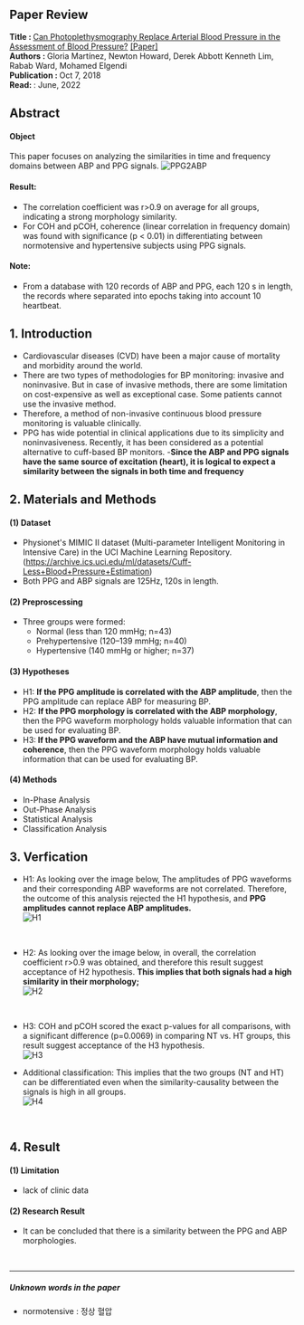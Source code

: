 ## Paper Review
<b>Title : </b> <u>Can Photoplethysmography Replace Arterial Blood Pressure in the Assessment of Blood Pressure?</u> [[Paper]](https://www.ncbi.nlm.nih.gov/pmc/articles/PMC6209968/)
<br>
<b>Authors : </b> Gloria Martínez, Newton Howard, Derek Abbott Kenneth Lim, Rabab Ward, Mohamed Elgendi
<br>
<b>Publication : </b> Oct 7, 2018
<br>
<b>Read: </b>: June, 2022


## Abstract
#### Object 
This paper focuses on analyzing the similarities in time and frequency domains between ABP and PPG signals.
![PPG2ABP](../img/03/1-ppgabp.PNG)

#### Result:
- The correlation coefficient was r>0.9 on average for all groups, indicating a strong morphology similarity. 
- For COH and pCOH, coherence (linear correlation in frequency domain) was found with significance (p < 0.01) in differentiating between normotensive and hypertensive subjects using PPG signals. 

#### Note:
- From a database with 120 records of ABP and PPG, each 120 s in length, the records where separated into epochs taking into account 10 heartbeat.


## 1. Introduction
- Cardiovascular diseases (CVD) have been a major cause of mortality and morbidity around the world.
- There are two types of methodologies for BP monitoring: invasive and noninvasive. But in case of invasive methods, there are some limitation on cost-expensive as well as exceptional case. Some patients cannot use the invasive method.
- Therefore, a method of non-invasive continuous blood pressure monitoring is valuable clinically.
- PPG has wide potential in clinical applications due to its simplicity and noninvasiveness. Recently, it has been considered as a potential alternative to cuff-based BP monitors.
-<b>Since the ABP and PPG signals have the same source of excitation (heart), it is logical to expect a similarity between the signals in both time and frequency</b>

## 2. Materials and Methods
#### (1) Dataset
- Physionet's MIMIC II dataset (Multi-parameter Intelligent Monitoring in Intensive Care) in the UCI Machine Learning Repository. (https://archive.ics.uci.edu/ml/datasets/Cuff-Less+Blood+Pressure+Estimation)
- Both PPG and ABP signals are 125Hz, 120s in length.

#### (2) Preproscessing
- Three groups were formed: 
    - Normal (less than 120 mmHg; n=43)
    - Prehypertensive (120–139 mmHg; n=40)
    - Hypertensive (140 mmHg or higher; n=37)

#### (3) Hypotheses
- H1: <b>If the PPG amplitude is correlated with the ABP amplitude</b>, then the PPG amplitude can replace ABP for measuring BP.
- H2: <b>If the PPG morphology is correlated with the ABP morphology</b>, then the PPG waveform morphology holds valuable information that can be used for evaluating BP.
- H3:<b> If the PPG waveform and the ABP have mutual information and coherence</b>, then the PPG waveform morphology holds valuable information that can be used for evaluating BP.


#### (4) Methods
- In-Phase Analysis
- Out-Phase Analysis
- Statistical Analysis
- Classification Analysis


## 3. Verfication
- H1: As looking over the image below, The amplitudes of PPG waveforms and their corresponding ABP waveforms are not correlated. Therefore, the outcome of this analysis rejected the H1 hypothesis, and <b>PPG amplitudes cannot replace ABP amplitudes.</b><br/>
![H1](../img/03/2-h1.PNG)

<br>

- H2: As looking over the image below, in overall, the correlation coefficient r>0.9 was obtained, and therefore this result suggest acceptance of H2 hypothesis. <b>This implies that both signals had a high similarity in their morphology; </b><br/>
![H2](../img/03/3-h2.PNG)

<br>

- H3: COH and pCOH scored the exact p-values for all comparisons, with a significant difference (p=0.0069) in comparing NT vs. HT groups, this result suggest acceptance of the H3 hypothesis. <br/>
![H3](../img/03/4-h3.PNG)

- Additional classification: This implies that the two groups (NT and HT) can be differentiated even when the similarity-causality between the signals is high in all groups. <br/>
![H4](../img/03/5-classfication.PNG)
<br/>

## 4. Result
#### (1) Limitation
- lack of clinic data

#### (2) Research Result
- It can be concluded that there is a similarity between the PPG and ABP morphologies. 


<br>

---

##### Unknown words in the paper
- normotensive : 정상 혈압